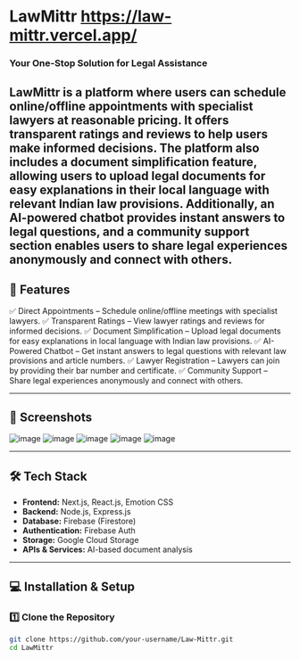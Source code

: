 # LawMittr   https://law-mittr.vercel.app/

### Your One-Stop Solution for Legal Assistance  

LawMittr is a platform where users can schedule online/offline appointments with specialist lawyers at reasonable pricing. It offers transparent ratings and reviews to help users make informed decisions. The platform also includes a document simplification feature, allowing users to upload legal documents for easy explanations in their local language with relevant Indian law provisions. Additionally, an AI-powered chatbot provides instant answers to legal questions, and a community support section enables users to share legal experiences anonymously and connect with others.
---

## 🚀 Features  

✅ Direct Appointments – Schedule online/offline meetings with specialist lawyers.
✅ Transparent Ratings – View lawyer ratings and reviews for informed decisions.
✅ Document Simplification – Upload legal documents for easy explanations in local language with Indian law provisions.
✅ AI-Powered Chatbot – Get instant answers to legal questions with relevant law provisions and article numbers.
✅ Lawyer Registration – Lawyers can join by providing their bar number and certificate.
✅ Community Support – Share legal experiences anonymously and connect with others. 

---

## 📸 Screenshots  

![image](https://github.com/user-attachments/assets/1a629689-1390-402e-acb9-888419e4123f)
![image](https://github.com/user-attachments/assets/3dbccf7a-92fa-4ea0-842f-16a8f04bc1ac)
![image](https://github.com/user-attachments/assets/66da0c65-bf36-40f5-9d12-d6f59cb43bbb)
![image](https://github.com/user-attachments/assets/574d312a-4710-430f-936b-000d95065d38)
![image](https://github.com/user-attachments/assets/0b5b107a-14c8-43cd-aec9-531b0ef07ed2)





---

## 🛠️ Tech Stack  

- **Frontend:** Next.js, React.js, Emotion CSS  
- **Backend:** Node.js, Express.js  
- **Database:** Firebase (Firestore)  
- **Authentication:** Firebase Auth  
- **Storage:** Google Cloud Storage  
- **APIs & Services:** AI-based document analysis  

---

## 💻 Installation & Setup  

### 1️⃣ Clone the Repository  

```sh
git clone https://github.com/your-username/Law-Mittr.git
cd LawMittr

```
